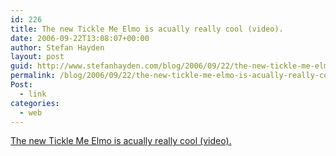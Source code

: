 ```yaml
---
id: 226
title: The new Tickle Me Elmo is acually really cool (video).
date: 2006-09-22T13:08:07+00:00
author: Stefan Hayden
layout: post
guid: http://www.stefanhayden.com/blog/2006/09/22/the-new-tickle-me-elmo-is-acually-really-cool-video/
permalink: /blog/2006/09/22/the-new-tickle-me-elmo-is-acually-really-cool-video/
Post:
  - link
categories:
  - web
---
```

<p><a href="http://www.youtube.com/watch?v=o4x-VW_rCSE">The new Tickle Me Elmo is acually really cool (video).</a>
</p>
